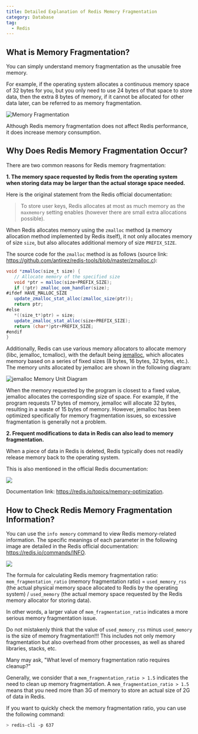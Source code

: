 ```yaml
---
title: Detailed Explanation of Redis Memory Fragmentation
category: Database
tag:
  - Redis
---
```


## What is Memory Fragmentation?

You can simply understand memory fragmentation as the unusable free memory.

For example, if the operating system allocates a continuous memory space of 32 bytes for you, but you only need to use 24 bytes of that space to store data, then the extra 8 bytes of memory, if it cannot be allocated for other data later, can be referred to as memory fragmentation.

![Memory Fragmentation](https://oss.javaguide.cn/github/javaguide/memory-fragmentation.png)

Although Redis memory fragmentation does not affect Redis performance, it does increase memory consumption.

## Why Does Redis Memory Fragmentation Occur?

There are two common reasons for Redis memory fragmentation:

**1. The memory space requested by Redis from the operating system when storing data may be larger than the actual storage space needed.**

Here is the original statement from the Redis official documentation:

> To store user keys, Redis allocates at most as much memory as the `maxmemory` setting enables (however there are small extra allocations possible).

When Redis allocates memory using the `zmalloc` method (a memory allocation method implemented by Redis itself), it not only allocates memory of size `size`, but also allocates additional memory of size `PREFIX_SIZE`.

The source code for the `zmalloc` method is as follows (source link: <https://github.com/antirez/redis-tools/blob/master/zmalloc.c>):

```java
void *zmalloc(size_t size) {
   // Allocate memory of the specified size
   void *ptr = malloc(size+PREFIX_SIZE);
   if (!ptr) zmalloc_oom_handler(size);
#ifdef HAVE_MALLOC_SIZE
   update_zmalloc_stat_alloc(zmalloc_size(ptr));
   return ptr;
#else
   *((size_t*)ptr) = size;
   update_zmalloc_stat_alloc(size+PREFIX_SIZE);
   return (char*)ptr+PREFIX_SIZE;
#endif
}
```

Additionally, Redis can use various memory allocators to allocate memory (libc, jemalloc, tcmalloc), with the default being [jemalloc](https://github.com/jemalloc/jemalloc), which allocates memory based on a series of fixed sizes (8 bytes, 16 bytes, 32 bytes, etc.). The memory units allocated by jemalloc are shown in the following diagram:

![jemalloc Memory Unit Diagram](https://oss.javaguide.cn/github/javaguide/database/redis/6803d3929e3e46c1b1c9d0bb9ee8e717.png)

When the memory requested by the program is closest to a fixed value, jemalloc allocates the corresponding size of space. For example, if the program requests 17 bytes of memory, jemalloc will allocate 32 bytes, resulting in a waste of 15 bytes of memory. However, jemalloc has been optimized specifically for memory fragmentation issues, so excessive fragmentation is generally not a problem.

**2. Frequent modifications to data in Redis can also lead to memory fragmentation.**

When a piece of data in Redis is deleted, Redis typically does not readily release memory back to the operating system.

This is also mentioned in the official Redis documentation:

![](https://oss.javaguide.cn/github/javaguide/redis-docs-memory-optimization.png)

Documentation link: <https://redis.io/topics/memory-optimization>.

## How to Check Redis Memory Fragmentation Information?

You can use the `info memory` command to view Redis memory-related information. The specific meanings of each parameter in the following image are detailed in the Redis official documentation: <https://redis.io/commands/INFO>.

![](https://oss.javaguide.cn/github/javaguide/redis-info-memory.png)

The formula for calculating Redis memory fragmentation ratio: `mem_fragmentation_ratio` (memory fragmentation ratio) = `used_memory_rss` (the actual physical memory space allocated to Redis by the operating system) / `used_memory` (the actual memory space requested by the Redis memory allocator for storing data).

In other words, a larger value of `mem_fragmentation_ratio` indicates a more serious memory fragmentation issue.

Do not mistakenly think that the value of `used_memory_rss` minus `used_memory` is the size of memory fragmentation!!! This includes not only memory fragmentation but also overhead from other processes, as well as shared libraries, stacks, etc.

Many may ask, "What level of memory fragmentation ratio requires cleanup?"

Generally, we consider that a `mem_fragmentation_ratio > 1.5` indicates the need to clean up memory fragmentation. A `mem_fragmentation_ratio > 1.5` means that you need more than 3G of memory to store an actual size of 2G of data in Redis.

If you want to quickly check the memory fragmentation ratio, you can use the following command:

```bash
> redis-cli -p 637